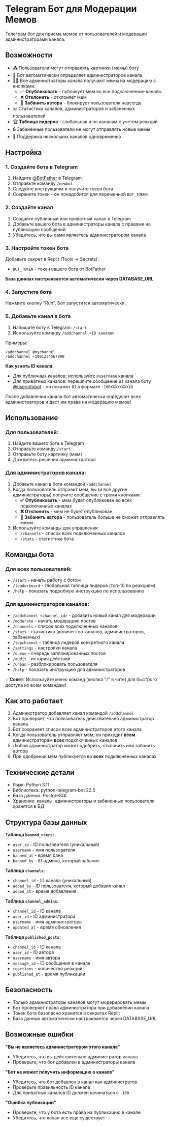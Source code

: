 # Telegram Бот для Модерации Мемов

Телеграм бот для приема мемов от пользователей и модерации администраторами канала.

## Возможности

- 📤 Пользователи могут отправлять картинки (мемы) боту
- 🤖 Бот автоматически определяет администраторов канала
- 👨‍💼 Все администраторы канала получают мемы на модерацию с кнопками:
  - ✅ **Опубликовать** - публикует мем во все подключенные каналы
  - ❌ **Отклонить** - отклоняет мем
  - 🚫 **Забанить автора** - блокирует пользователя навсегда
- 📊 Статистика каналов, администраторов и забаненных пользователей
- 🏆 **Таблица лидеров** - глобальная и по каналам с учетом реакций
- 🔒 Забаненные пользователи не могут отправлять новые мемы
- 📢 Поддержка нескольких каналов одновременно

## Настройка

### 1. Создайте бота в Telegram

1. Найдите [@BotFather](https://t.me/BotFather) в Telegram
2. Отправьте команду `/newbot`
3. Следуйте инструкциям и получите токен бота
4. Сохраните токен - он понадобится для переменной `BOT_TOKEN`

### 2. Создайте канал

1. Создайте публичный или приватный канал в Telegram
2. Добавьте вашего бота в администраторы канала с правами на публикацию сообщений
3. Убедитесь, что вы сами являетесь администратором канала

### 3. Настройте токен бота

Добавьте секрет в Replit (Tools → Secrets):

- `BOT_TOKEN` - токен вашего бота от BotFather

**База данных настраивается автоматически через DATABASE_URL**

### 4. Запустите бота

Нажмите кнопку "Run". Бот запустится автоматически.

### 5. Добавьте канал в бота

1. Напишите боту в Telegram: `/start`
2. Используйте команду `/addchannel <ID канала>`

Примеры:
```
/addchannel @mychannel
/addchannel -1001234567890
```

**Как узнать ID канала:**
- Для публичных каналов: используйте `@username` канала
- Для приватных каналов: перешлите сообщение из канала боту [@userinfobot](https://t.me/userinfobot) - он покажет ID в формате `-100XXXXXXXXXX`

После добавления канала бот автоматически определит всех администраторов и даст им права на модерацию мемов!

## Использование

### Для пользователей:

1. Найдите вашего бота в Telegram
2. Отправьте команду `/start`
3. Отправьте боту картинку (мем)
4. Дождитесь решения администратора

### Для администраторов канала:

1. Добавьте канал в бота командой `/addchannel`
2. Когда пользователь отправит мем, вы (и все другие администраторы) получите сообщение с тремя кнопками:
   - **✅ Опубликовать** - мем будет опубликован во всех подключенных каналах
   - **❌ Отклонить** - мем не будет опубликован
   - **🚫 Забанить автора** - пользователь больше не сможет отправлять мемы
3. Используйте команды для управления:
   - `/channels` - список всех подключенных каналов
   - `/stats` - статистика бота

## Команды бота

### Для всех пользователей:
- `/start` - начать работу с ботом
- `/leaderboard` - глобальная таблица лидеров (топ-10 по реакциям)
- `/help` - показать подробную инструкцию по использованию

### Для администраторов каналов:
- `/addchannel <channel_id>` - добавить новый канал для модерации
- `/moderate` - начать модерацию постов
- `/channels` - список всех подключенных каналов
- `/stats` - статистика (количество каналов, администраторов, забаненных)
- `/topchannel` - таблица лидеров конкретного канала
- `/settings` - настройки канала
- `/queue` - очередь запланированных постов
- `/audit` - история действий
- `/unban` - разблокировать пользователя
- `/help` - показать инструкцию для администраторов

💡 **Совет:** Используйте меню команд (кнопка "/" в чате) для быстрого доступа ко всем командам!

## Как это работает

1. Администратор добавляет канал командой `/addchannel`
2. Бот проверяет, что пользователь действительно администратор канала
3. Бот сохраняет список всех администраторов этого канала
4. Когда пользователь отправляет мем, он приходит **всем** администраторам **всех** подключенных каналов
5. Любой администратор может одобрить, отклонить или забанить автора
6. При одобрении мем публикуется во **всех** подключенных каналах

## Технические детали

- Язык: Python 3.11
- Библиотека: python-telegram-bot 22.5
- База данных: PostgreSQL
- Хранение: каналы, администраторы и забаненные пользователи хранятся в БД

## Структура базы данных

**Таблица `banned_users`:**
- `user_id` - ID пользователя (уникальный)
- `username` - имя пользователя
- `banned_at` - время бана
- `banned_by` - ID админа, который забанил

**Таблица `channels`:**
- `channel_id` - ID канала (уникальный)
- `added_by` - ID пользователя, который добавил канал
- `added_at` - время добавления

**Таблица `channel_admins`:**
- `channel_id` - ID канала
- `user_id` - ID администратора
- `username` - имя администратора
- `updated_at` - время обновления

**Таблица `published_posts`:**
- `channel_id` - ID канала
- `user_id` - ID автора
- `username` - имя автора
- `message_id` - ID сообщения в канале
- `reactions` - количество реакций
- `published_at` - время публикации

## Безопасность

- Только администраторы каналов могут модерировать мемы
- Бот проверяет права администратора при добавлении канала
- Токен бота безопасно хранится в секретах Replit
- База данных автоматически настраивается через DATABASE_URL

## Возможные ошибки

**"Вы не являетесь администратором этого канала"**
- Убедитесь, что вы действительно администратор канала
- Проверьте, что бот добавлен в администраторы канала

**"Бот не может получить информацию о канале"**
- Убедитесь, что бот добавлен в канал как администратор
- Проверьте правильность ID канала
- Для приватных каналов ID должен начинаться с `-100`

**"Ошибка публикации"**
- Проверьте, что у бота есть права на публикацию в канале
- Убедитесь, что канал все еще существует
